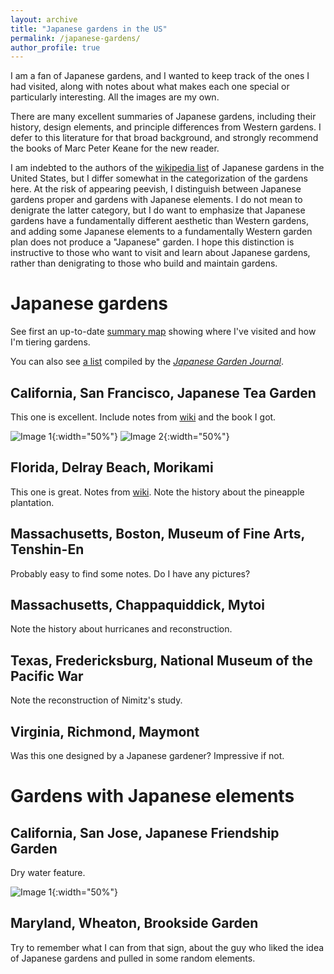 ```yaml
---
layout: archive
title: "Japanese gardens in the US"
permalink: /japanese-gardens/
author_profile: true
---
```


I am a fan of Japanese gardens, and I wanted to keep track of the ones I had
visited, along with notes about what makes each one special or particularly
interesting. All the images are my own.

There are many excellent summaries of Japanese gardens, including their
history, design elements, and principle differences from Western gardens. I
defer to this literature for that broad background, and strongly recommend the
books of Marc Peter Keane for the new reader.

I am indebted to the authors of the [wikipedia
list](https://en.wikipedia.org/wiki/List_of_Japanese_gardens_in_the_United_States)
of Japanese gardens in the United States, but I differ somewhat in the
categorization of the gardens here. At the risk of appearing peevish, I
distinguish between Japanese gardens proper and gardens with Japanese elements.
I do not mean to denigrate the latter category, but I do want to emphasize that
Japanese gardens have a fundamentally different aesthetic than Western gardens,
and adding some Japanese elements to a fundamentally Western garden plan does
not produce a "Japanese" garden. I hope this distinction is instructive to
those who want to visit and learn about Japanese gardens, rather than
denigrating to those who build and maintain gardens.

# Japanese gardens

See first an up-to-date [summary map](https://www.google.com/maps/d/edit?mid=1Z_Ui_8GfKee4RMl9e9Ymb-02QOLGKbM&usp=sharing) showing where I've visited and how I'm tiering gardens.

You can also see [a list](https://www.facebook.com/Shofuso/photos/o.598874040130955/10151707792974179) compiled by the [_Japanese Garden Journal_](http://www.rothteien.com/).

## California, San Francisco, Japanese Tea Garden

This one is excellent. Include notes from
[wiki](<https://en.wikipedia.org/wiki/Japanese_Tea_Garden_(San_Francisco)>) and
the book I got.

![Image 1](/files/images/japanese-gardens/san-francisco-1.jpg){:width="50%"}
![Image 2](/files/images/japanese-gardens/san-francisco-2.jpg){:width="50%"}

## Florida, Delray Beach, Morikami

This one is great. Notes from
[wiki](https://en.wikipedia.org/wiki/Morikami_Museum_and_Japanese_Gardens).
Note the history about the pineapple plantation.

## Massachusetts, Boston, Museum of Fine Arts, Tenshin-En

Probably easy to find some notes. Do I have any pictures?

## Massachusetts, Chappaquiddick, Mytoi

Note the history about hurricanes and reconstruction.

## Texas, Fredericksburg, National Museum of the Pacific War

Note the reconstruction of Nimitz's study.

## Virginia, Richmond, Maymont

Was this one designed by a Japanese gardener? Impressive if not.

# Gardens with Japanese elements

## California, San Jose, Japanese Friendship Garden

Dry water feature.

![Image 1](/files/images/japanese-gardens/san-jose.jpg){:width="50%"}

## Maryland, Wheaton, Brookside Garden

Try to remember what I can from that sign, about the guy who liked the idea of
Japanese gardens and pulled in some random elements.
